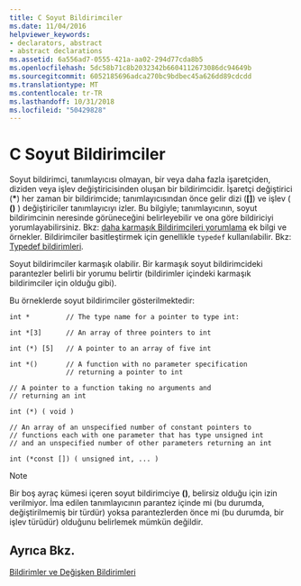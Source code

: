 ```yaml
---
title: C Soyut Bildirimciler
ms.date: 11/04/2016
helpviewer_keywords:
- declarators, abstract
- abstract declarations
ms.assetid: 6a556ad7-0555-421a-aa02-294d77cda8b5
ms.openlocfilehash: 5dc58b71c8b2032342b6604112673086dc94649b
ms.sourcegitcommit: 6052185696adca270bc9bdbec45a626dd89cdcdd
ms.translationtype: MT
ms.contentlocale: tr-TR
ms.lasthandoff: 10/31/2018
ms.locfileid: "50429828"
---
```

# <a name="c-abstract-declarators"></a>C Soyut Bildirimciler

Soyut bildirimci, tanımlayıcısı olmayan, bir veya daha fazla işaretçiden, diziden veya işlev değiştiricisinden oluşan bir bildirimcidir. İşaretçi değiştirici (<strong>\*</strong>) her zaman bir bildirimcide; tanımlayıcısından önce gelir dizi (**[]**) ve işlev ( **()** ) değiştiriciler tanımlayıcıyı izler. Bu bilgiyle; tanımlayıcının, soyut bildirimcinin neresinde görüneceğini belirleyebilir ve ona göre bildiriciyi yorumlayabilirsiniz. Bkz: [daha karmaşık Bildirimcileri yorumlama](../c-language/interpreting-more-complex-declarators.md) ek bilgi ve örnekler. Bildirimciler basitleştirmek için genellikle `typedef` kullanılabilir. Bkz: [Typedef bildirimleri](../c-language/typedef-declarations.md).

Soyut bildirimciler karmaşık olabilir. Bir karmaşık soyut bildirimcideki parantezler belirli bir yorumu belirtir (bildirimler içindeki karmaşık bildirimciler için olduğu gibi).

Bu örneklerde soyut bildirimciler gösterilmektedir:

```
int *         // The type name for a pointer to type int:

int *[3]      // An array of three pointers to int

int (*) [5]   // A pointer to an array of five int

int *()       // A function with no parameter specification
              // returning a pointer to int

// A pointer to a function taking no arguments and
// returning an int

int (*) ( void )

// An array of an unspecified number of constant pointers to
// functions each with one parameter that has type unsigned int
// and an unspecified number of other parameters returning an int

int (*const []) ( unsigned int, ... )
```

> [!NOTE]
>  Bir boş ayraç kümesi içeren soyut bildirimciye **()**, belirsiz olduğu için izin verilmiyor. İma edilen tanımlayıcının parantez içinde mi (bu durumda, değiştirilmemiş bir türdür) yoksa parantezlerden önce mi (bu durumda, bir işlev türüdür) olduğunu belirlemek mümkün değildir.

## <a name="see-also"></a>Ayrıca Bkz.

[Bildirimler ve Değişken Bildirimleri](../c-language/declarators-and-variable-declarations.md)